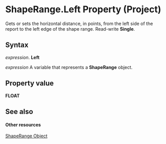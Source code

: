 
# ShapeRange.Left Property (Project)
Gets or sets the horizontal distance, in points, from the left side of the report to the left edge of the shape range. Read-write  **Single**.

## Syntax

 _expression_. **Left**

 _expression_ A variable that represents a **ShapeRange** object.


## Property value

 **FLOAT**


## See also


#### Other resources


[ShapeRange Object](315031aa-4b8c-424b-26e7-ce15897beb05.md)